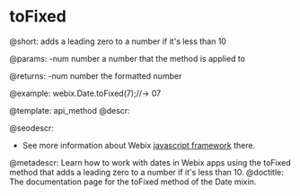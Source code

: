 toFixed
=============
@short: adds a leading zero to a number if it's less than 10
	

@params:
-num	number	a number that the method is applied to

@returns:
-num	number  the formatted number	

@example:
webix.Date.toFixed(7);//-> 07

@template:	api_method
@descr:

@seodescr:

- See more information about Webix [javascript framework](https://webix.com) there.

@metadescr: Learn how to work with dates in Webix apps using the toFixed method that adds a leading zero to a number if it's less than 10.
@doctitle: The documentation page for the toFixed method of the Date mixin.


